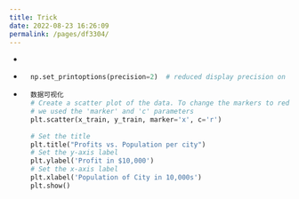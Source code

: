 ```yaml
---
title: Trick
date: 2022-08-23 16:26:09
permalink: /pages/df3304/
---
```





- 

- ```python
    np.set_printoptions(precision=2)  # reduced display precision on numpy arrays
    ```

- ```python
    数据可视化
    # Create a scatter plot of the data. To change the markers to red "x",
    # we used the 'marker' and 'c' parameters
    plt.scatter(x_train, y_train, marker='x', c='r') 
    
    # Set the title
    plt.title("Profits vs. Population per city")
    # Set the y-axis label
    plt.ylabel('Profit in $10,000')
    # Set the x-axis label
    plt.xlabel('Population of City in 10,000s')
    plt.show()
    ```

    

